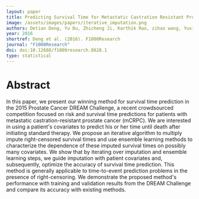 ```yaml
---
layout: paper
title: Predicting Survival Time for Metastatic Castration Resistant Prostate Cancer; An Iterative Imputation Approach
image: /assets/images/papers/iterative_imputation.png
authors: Detian Deng, Yu Du, Zhicheng Ji, Karthik Rao, zihao wang, Yuxin Zhu, R. Yates Coley
year: 2016
shortref: Deng et al. (2016). F1000Research
journal: "F1000Research"
doi: doi:10.12688/f1000research.8628.1
type: statistical
---
```


# Abstract

In this paper, we present our winning method for survival time prediction in the 2015 Prostate Cancer DREAM Challenge, a recent crowdsourced competition focused on risk and survival time predictions for patients with metastatic castration-resistant prostate cancer (mCRPC). We are interested in using a patient's covariates to predict his or her time until death after initiating standard therapy. We propose an iterative algorithm to multiply impute right-censored survival times and use ensemble learning methods to characterize the dependence of these imputed survival times on possibly many covariates. We show that by iterating over imputation and ensemble learning steps, we guide imputation with patient covariates and, subsequently, optimize the accuracy of survival time prediction. This method is generally applicable to time-to-event prediction problems in the presence of right-censoring. We demonstrate the proposed method's performance with training and validation results from the DREAM Challenge and compare its accuracy with existing methods.


